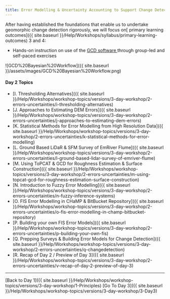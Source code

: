```yaml
---
title: Error Modelling & Uncertainty Accounting to Support Change Detection (Day 2)
---
```


After having established the foundations that enable us to undertake geomorphic change detection rigorously, we will focus on[ primary learning outcomes]({{ site.baseurl }}/Help/Workshops/syllabus/primary-learning-outcomes) 3 and 4:

- Hands-on instruction on use of the [GCD software ](http://www.joewheaton.org/Home/research/software/GCD)through group-led and self-paced exercises

![GCD%20Bayesian%20Workflow]({{ site.baseurl }}/assets/images/GCD%20Bayesian%20Workflow.png)

#### Day 2 Topics

- [I. Thresholding Alternatives]({{ site.baseurl }}/Help/Workshops/workshop-topics/versions/3-day-workshop/2-errors-uncertainties/i-thresholding-alternatives)
- [J. Approaches to Estimating DEM Errors]({{ site.baseurl }}/Help/Workshops/workshop-topics/versions/3-day-workshop/2-errors-uncertainties/j-approaches-to-estimating-dem-errors)
- [K. Statistical Methods for Error Modelling from High Resolution Data]({{ site.baseurl }}/Help/Workshops/workshop-topics/versions/3-day-workshop/2-errors-uncertainties/k-statistical-methods-for-error-modelling)
- [L. Ground Based LiDaR & SFM Survey of EmRiver Flume]({{ site.baseurl }}/Help/Workshops/workshop-topics/versions/3-day-workshop/2-errors-uncertainties/l-ground-based-lidar-survey-of-emriver-flume)
- [M. Using ToPCAT & GCD for Roughness Estimation & Surface Construction]({{ site.baseurl }}/Help/Workshops/workshop-topics/versions/3-day-workshop/2-errors-uncertainties/m-using-topcat-gcd-for-roughness-estimation-surface-construction)
- [N. Introduction to Fuzzy Error Modelling]({{ site.baseurl }}/Help/Workshops/workshop-topics/versions/3-day-workshop/2-errors-uncertainties/n-fuzzy-inference-systems)
- [O. FIS Error Modelling in CHaMP & BitBucket Repository]({{ site.baseurl }}/Help/Workshops/workshop-topics/versions/3-day-workshop/2-errors-uncertainties/o-fis-error-modelling-in-champ-bitbucket-repository)
- [P. Building your own FIS Error Models]({{ site.baseurl }}/Help/Workshops/workshop-topics/versions/3-day-workshop/2-errors-uncertainties/p-building-your-own-fis)
- [Q. Prepping Surveys & Building Error Models for Change Detection]({{ site.baseurl }}/Help/Workshops/workshop-topics/versions/3-day-workshop/2-errors-uncertainties/q-changedetection)
- [R. Recap of Day 2 / Preview of Day 3]({{ site.baseurl }}/Help/Workshops/workshop-topics/versions/3-day-workshop/2-errors-uncertainties/v-recap-of-day-2-preview-of-day-3)

------

[Back to Day 1]({{ site.baseurl }}/Help/Workshops/workshop-topics/versions/3-day-workshop/1-Principles)               [Go To Day 3]({{ site.baseurl }}/Help/Workshops/workshop-topics/versions/3-day-workshop/3-Day3)